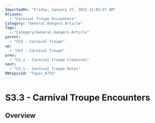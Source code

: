 ```yaml
---
ImportedOn: "Friday, January 27, 2023 12:02:47 AM"
Aliases:
  - "Carnival Troupe Encounters"
Category: "General Dangers Article"
Tags:
  - "Category/General-Dangers-Article"
parent:
  - "Ch3 - Carnival Troupe"
up:
  - "Ch3 - Carnival Troupe"
prev:
  - "S3.2 - Carnival Troupe Creatures"
next:
  - "S3.1 - Carnival Troupe Rules"
RWtopicId: "Topic_6733"
---
```

# S3.3 - Carnival Troupe Encounters
## Overview
